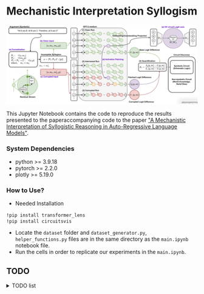 # Mechanistic Interpretation Syllogism

![](imgs/pipeline.png)

This Jupyter Notebook contains the code to reproduce the results presented to the paperaccompanying code to the paper ["A Mechanistic Interpretation of Syllogistic Reasoning in Auto-Regressive Language Models"](https://arxiv.org/abs/2408.08590).

### System Dependencies
+ python >= 3.9.18
+ pytorch >= 2.2.0
+ plotly >= 5.19.0


### How to Use?
- Needed Installation
```
!pip install transformer_lens
!pip install circuitsvis
```
- Locate the `dataset` folder and `dataset_generator.py`, `helper_functions.py` files are in the same directory as the `main.ipynb` notebook file. 
- Run the cells in order to replicate our experiments in the `main.ipynb`.


## TODO

<details>
<summary>TODO list</summary>

[   ] System dependencies

[   ] Readme file

</details>
